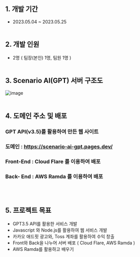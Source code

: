 ## 1. 개발 기간
* 2023.05.04 ~ 2023.05.25
<br/><br/>
## 2. 개발 인원
* 2명 ( 팀장(본인) 1명, 팀원 1명 )
<br/><br/>
## 3. Scenario AI(GPT) 서버 구조도
![image](https://github.com/JeonDaehong/VariousAI_Project/assets/90895144/310345de-62ff-4db0-915b-6abf67442ba2)
<br/><br/>
## 4. 도메인 주소 및 배포
### GPT API(v3.5)를 활용하여 만든 웹 사이트
### 도메인 : https://scenario-ai-gpt.pages.dev/
### Front-End : Cloud Flare 를 이용하여 배포
### Back- End : AWS Ramda 를 이용하여 배포
<br/><br/>
## 5. 프로젝트 목표
* GPT3.5 API를 활용한 서비스 개발
* Javascript 와 Node.js를 활용하여 웹 서비스 개발
* 카카오 애드핏 광고와, Toss 계좌를 활용하여 수익 창출
* Front와 Back을 나누어 서버 배포 ( Cloud Flare, AWS Ramda )
* AWS Ramda를 활용하고 배우기
